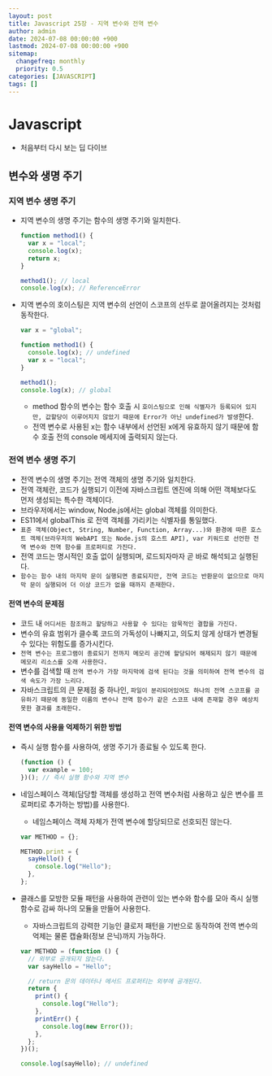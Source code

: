 ```yaml
---
layout: post
title: Javascript 25장 - 지역 변수와 전역 변수
author: admin
date: 2024-07-08 00:00:00 +900
lastmod: 2024-07-08 00:00:00 +900
sitemap:
  changefreq: monthly
  priority: 0.5
categories: [JAVASCRIPT]
tags: []
---
```


# Javascript

- 처음부터 다시 보는 딥 다이브

## 변수와 생명 주기

### 지역 변수 생명 주기

- 지역 변수의 생명 주기는 함수의 생명 주기와 일치한다.

  ```jsx
  function method1() {
    var x = "local";
    console.log(x);
    return x;
  }

  method1(); // local
  console.log(x); // ReferenceError
  ```

- 지역 변수의 호이스팅은 지역 변수의 선언이 스코프의 선두로 끌어올려지는 것처럼 동작한다.

  ```jsx
  var x = "global";

  function method1() {
    console.log(x); // undefined
    var x = "local";
  }

  method1();
  console.log(x); // global
  ```

  - method 함수의 변수는 함수 호출 시 `호이스팅으로 인해 식별자가 등록되어 있지만, 값할당이 이루어지지 않았기 때문에 Error가 아닌 undefined가 발생`한다.
  - 전역 변수로 사용된 x는 함수 내부에서 선언된 x에게 유효하지 않기 때문에 함수 호출 전의 console 메세지에 출력되지 않는다.

### 전역 변수 생명 주기

- 전역 변수의 생명 주기는 전역 객체의 생명 주기와 일치한다.
- 전역 객체란, 코드가 실행되기 이전에 자바스크립트 엔진에 의해 어떤 객체보다도 먼저 생성되는 특수한 객체이다.
- 브라우저에서는 window, Node.js에서는 global 객체를 의미한다.
- ES11에서 globalThis 로 전역 객체를 가리키는 식별자를 통일했다.
- `표준 객체(Object, String, Number, Function, Array...)와 환경에 따른 호스트 객체(브라우저의 WebAPI 또는 Node.js의 호스트 API), var 키워드로 선언한 전역 변수와 전역 함수를 프로퍼티로 가진다.`
- 전역 코드는 명시적인 호출 없이 실행되며, 로드되자마자 곧 바로 해석되고 실행된다.
- `함수는 함수 내의 마지막 문이 실행되면 종료되지만, 전역 코드는 반환문이 없으므로 마지막 문이 실행되어 더 이상 코드가 없을 때까지 존재한다.`

#### 전역 변수의 문제점

- 코드 내 `어디서든 참조하고 할당하고 사용할 수 있다는 암묵적인 결합을 가진다.`
- 변수의 유효 범위가 클수록 코드의 가독성이 나빠지고, 의도치 않게 상태가 변경될 수 있다는 위험도를 증가시킨다.
- `전역 변수는 프로그램이 종료되기 전까지 메모리 공간에 할당되어 해제되지 않기 때문에 메모리 리소스를 오래 사용한다.`
- 변수를 검색할 때 `전역 변수가 가장 마지막에 검색 된다는 것을 의미하여 전역 변수의 검색 속도가 가장 느리다.`
- 자바스크립트의 큰 문제점 중 하나인, `파일이 분리되어있어도 하나의 전역 스코프를 공유하기 때문에 동일한 이름의 변수나 전역 함수가 같은 스코프 내에 존재할 경우 예상치 못한 결과를 초래한다.`

#### 전역 변수의 사용을 억제하기 위한 방법

- 즉시 실행 함수를 사용하여, 생명 주기가 종료될 수 있도록 한다.
  ```jsx
  (function () {
    var example = 100;
  })(); // 즉시 실행 함수와 지역 변수
  ```
- 네임스페이스 객체(담당할 객체를 생성하고 전역 변수처럼 사용하고 싶은 변수를 프로퍼티로 추가하는 방법)를 사용한다.

  - 네임스페이스 객체 자체가 전역 변수에 할당되므로 선호되진 않는다.

  ```jsx
  var METHOD = {};

  METHOD.print = {
    sayHello() {
      console.log("Hello");
    },
  };
  ```

- 클래스를 모방한 모듈 패턴을 사용하여 관련이 있는 변수와 함수를 모아 즉시 실행 함수로 감싸 하나의 모듈을 만들어 사용한다.

  - 자바스크립트의 강력한 기능인 클로저 패턴을 기반으로 동작하여 전역 변수의 억제는 물론 캡슐화(정보 은닉)까지 가능하다.

  ```jsx
  var METHOD = (function () {
    // 외부로 공개되지 않는다.
    var sayHello = "Hello";

    // return 문의 데이터나 메서드 프로퍼티는 외부에 공개된다.
    return {
      print() {
        console.log("Hello");
      },
      printErr() {
        console.log(new Error());
      },
    };
  })();

  console.log(sayHello); // undefined
  ```
